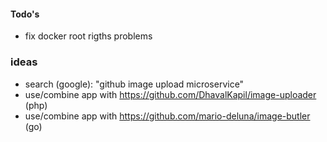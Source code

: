 
#### Todo's
- fix docker root rigths problems

### ideas
- search (google): "github image upload microservice"
- use/combine app with https://github.com/DhavalKapil/image-uploader (php)
- use/combine app with https://github.com/mario-deluna/image-butler (go)
